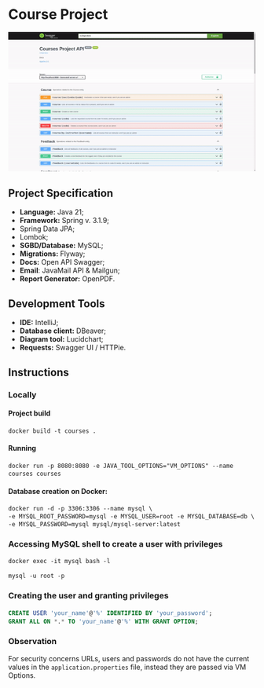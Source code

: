 # Course Project
<p align="center">
  <img src="./project.gif" alt="GIF of the Swagger Docs" />
</p>  
  
## Project Specification
- **Language:** Java 21;
- **Framework:** Spring v. 3.1.9;
- Spring Data JPA;
- Lombok;
- **SGBD/Database:** MySQL;
- **Migrations:** Flyway;
- **Docs:** Open API Swagger;
- **Email**: JavaMail API & Mailgun;
- **Report Generator:** OpenPDF.
## Development Tools
- **IDE:** IntelliJ;
- **Database client:** DBeaver;
- **Diagram tool:** Lucidchart;
- **Requests:** Swagger UI / HTTPie.
## Instructions
### Locally
#### Project build
```shell
docker build -t courses .
```
#### Running
```shell
docker run -p 8080:8080 -e JAVA_TOOL_OPTIONS="VM_OPTIONS" --name courses courses
```
#### Database creation on Docker:  
```shell
docker run -d -p 3306:3306 --name mysql \
-e MYSQL_ROOT_PASSWORD=mysql -e MYSQL_USER=root -e MYSQL_DATABASE=db \
-e MYSQL_PASSWORD=mysql mysql/mysql-server:latest
```
### Accessing MySQL shell to create a user with privileges 
```shell
docker exec -it mysql bash -l
```
```shell
mysql -u root -p
```
### Creating the user and granting privileges
```sql
CREATE USER 'your_name'@'%' IDENTIFIED BY 'your_password';
GRANT ALL ON *.* TO 'your_name'@'%' WITH GRANT OPTION;
```
### Observation
For security concerns URLs, users and passwords do not have the current values in the ```application.properties``` file, instead they are passed via VM Options.